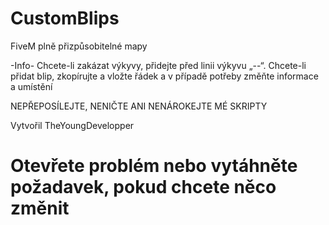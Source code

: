 # CustomBlips
FiveM plně přizpůsobitelné mapy

-Info- Chcete-li zakázat výkyvy, přidejte před linii výkyvu „--“.
 Chcete-li přidat blip, zkopírujte a vložte řádek a v případě potřeby změňte informace a umístění

 NEPŘEPOSÍLEJTE, NENIČTE ANI NENÁROKEJTE MÉ SKRIPTY
 
 Vytvořil TheYoungDevelopper

# Otevřete problém nebo vytáhněte požadavek, pokud chcete něco změnit
